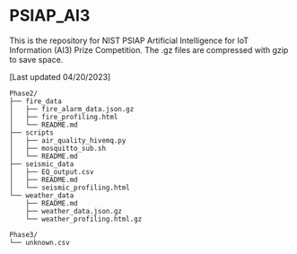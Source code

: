 # PSIAP_AI3
This is the repository for NIST PSIAP Artificial Intelligence for IoT Information (AI3) Prize Competition.
The .gz files are compressed with gzip to save space.

[Last updated 04/20/2023]
```
Phase2/
├── fire_data
│   ├── fire_alarm_data.json.gz
│   ├── fire_profiling.html
│   └── README.md
├── scripts
│   ├── air_quality_hivemq.py
│   ├── mosquitto_sub.sh
│   └── README.md
├── seismic_data
│   ├── EQ_output.csv
│   ├── README.md
│   └── seismic_profiling.html
└── weather_data
    ├── README.md
    ├── weather_data.json.gz
    └── weather_profiling.html.gz

Phase3/
└── unknown.csv

